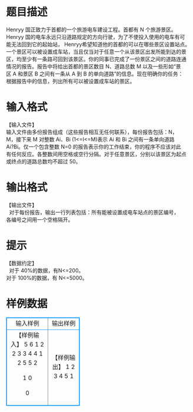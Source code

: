 # 

 
 # 题目描述 
Henryy&nbsp;国正致力于首都的一个旅游电车建设工程。首都有&nbsp;N&nbsp;个旅游景区。<BR>Henryy&nbsp;国的电车永远只沿道路规定的方向行驶，为了不使投入使用的电车有可<BR>能无法回到它的起始站，&nbsp;Henryy希望知道他的首都的可以在哪些景区设置站点。<BR>一个景区可以被设置成车站，当且仅当对于任意一个从该景区出发所能到达的景<BR>区，均至少有一条路可回到该景区。你的同事已完成了一份景区之间的道路连通<BR>情况的报告。报告中将给出首都的景区数目&nbsp;N、道路总数&nbsp;M&nbsp;以及一些形如“景<BR>区&nbsp;A&nbsp;和景区&nbsp;B&nbsp;之间有一条从&nbsp;A&nbsp;到&nbsp;B&nbsp;的单向道路”的信息。现在明确你的任务：<BR>根据报告中的信息，列出所有可以被设置成车站的景区。&nbsp;<BR> 

 
 # 输入格式 
【输入文件】&nbsp;<BR>输入文件由多份报告组成（这些报告相互无任何联系），每份报告包括：N，<BR>M，接下来&nbsp;M&nbsp;对整数&nbsp;Ai、Bi&nbsp;(1&lt;=I&lt;=M)表示&nbsp;Ai&nbsp;和&nbsp;Bi&nbsp;之间有一条单向道路<BR>Ai?Bi。仅一个包含整数&nbsp;N=0&nbsp;的报告表示你的工作结束，你的程序不应该对此<BR>有任何反应。各整数间用空格或空行分隔。对于任意景区，分别以该景区为起点<BR>或终点的道路总数均不超过&nbsp;50。&nbsp;<BR> 

 
 # 输出格式 
【输出文件】&nbsp;<BR>&nbsp;&nbsp;对于每份报告，输出一行列表包括：所有能被设置成电车站点的景区编号，<BR>各编号之间用一个空格隔开。&nbsp; 

 
 # 提示 
【数据约定】&nbsp;<BR>&nbsp;&nbsp;对于&nbsp;40%的数据，有N&lt;=200。&nbsp;<BR>对于&nbsp;100%的数据，有&nbsp;N&lt;=5000。&nbsp; 
# 样例数据
<style>
        table,table tr th, table tr td { border:1px solid #0094ff; }
        table { width: 200px; min-height: 25px; line-height: 25px; text-align: center; border-collapse: collapse;}   
    </style>
<table>
	<tr>
		<td>输入样例</td>
		<td>输出样例</td>
	</tr>
<tr><td>【样例输入】 
5 6 
1 2 
2 3 
3 4 
4 1 
2 5 
5 2 
 
1 0 
 
0 
</td><td>【样例输出】 
1 2 3 4 5 
1 
</td></tr></table>

